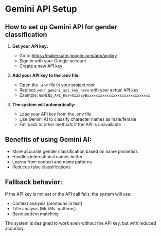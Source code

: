 # Gemini API Setup

## How to set up Gemini API for gender classification

1. **Get your API key:**
   - Go to https://makersuite.google.com/app/apikey
   - Sign in with your Google account
   - Create a new API key

2. **Add your API key to the .env file:**
   - Open the `.env` file in your project root
   - Replace `your_gemini_api_key_here` with your actual API key
   - Example: `GEMINI_API_KEY=AIzaSyBxxxxxxxxxxxxxxxxxxxxxxxxxxxxx`

3. **The system will automatically:**
   - Load your API key from the .env file
   - Use Gemini AI to classify character names as male/female
   - Fall back to other methods if the API is unavailable

## Benefits of using Gemini AI:
- More accurate gender classification based on name phonetics
- Handles international names better
- Learns from context and name patterns
- Reduces false classifications

## Fallback behavior:
If the API key is not set or the API call fails, the system will use:
- Context analysis (pronouns in text)
- Title analysis (Mr./Ms. patterns)
- Basic pattern matching

The system is designed to work even without the API key, but with reduced accuracy.
